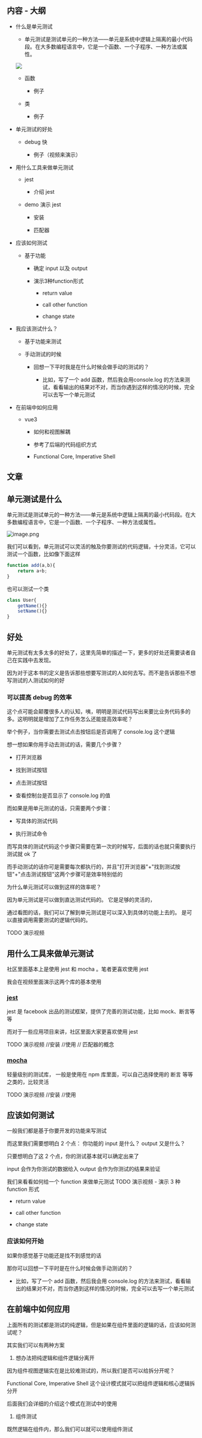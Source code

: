 ## 内容 - 大纲

- 什么是单元测试

  - 单元测试是测试单元的一种方法——单元是系统中逻辑上隔离的最小代码段。在大多数编程语言中，它是一个函数、一个子程序、一种方法或属性。

  ![](https://secure.wostatic.cn/static/rJTWFGPrNp5gPBPXjv9dT3/image.png)

  - 函数

    - 例子

  - 类

    - 例子

- 单元测试的好处

  - debug 快

    - 例子（视频来演示）

- 用什么工具来做单元测试

  - jest

    - 介绍 jest

  - demo 演示 jest

    - 安装

    - 匹配器

- 应该如何测试

  - 基于功能

    - 确定 input 以及 output

    - 演示3种function形式

      - return value

      - call other function

      - change state

- 我应该测试什么？

  - 基于功能来测试

  - 手动测试的时候

    - 回想一下平时我是在什么时候会做手动的测试的？

      - 比如，写了一个 add 函数，然后我会用console.log 的方法来测试，看看输出的结果对不对，而当你遇到这样的情况的时候，完全可以去写一个单元测试

- 在前端中如何应用

  - vue3

    - 如何和视图解耦

    - 参考了后端的代码组织方式

    - Functional Core, Imperative Shell

    

    





## 文章

## 单元测试是什么

单元测试是测试单元的一种方法——单元是系统中逻辑上隔离的最小代码段。在大多数编程语言中，它是一个函数、一个子程序、一种方法或属性。

![image.png](https://p9-juejin.byteimg.com/tos-cn-i-k3u1fbpfcp/d6892d7811f94fc3844b2b7ce961f03f~tplv-k3u1fbpfcp-watermark.image)

我们可以看到，单元测试可以灵活的触及你要测试的代码逻辑，十分灵活，它可以测试一个函数，比如像下面这样

```JavaScript
function add(a,b){
    return a+b;
}
```

也可以测试一个类

```JavaScript
class User{
    getName(){}
    setName(){}
}
```

## 好处

单元测试有太多太多的好处了，这里先简单的描述一下，更多的好处还需要读者自己在实践中去发现。

因为对于这本书的定义是告诉那些想要写测试的人如何去写。而不是告诉那些不想写测试的人测试如何的好

### 可以提高 debug 的效率

这个点可能会颠覆很多人的认知，咦，明明是测试代码写出来要比业务代码多的多。这明明就是增加了工作任务怎么还能提高效率呢？

举个例子，当你需要去测试点击按钮后是否调用了 console.log 这个逻辑

想一想如果你用手动去测试的话，需要几个步骤？

- 打开浏览器

- 找到测试按钮

- 点击测试按钮

- 查看控制台是否显示了 console.log 的值

而如果是用单元测试的话，只需要两个步骤：

- 写具体的测试代码

- 执行测试命令

而写具体的测试代码这个步骤只需要在第一次的时候写，后面的话也就只需要执行测试就 ok 了

而手动测试的话你可是需要每次都执行的，并且"打开浏览器"+"找到测试按钮"+"点击测试按钮"这两个步骤可是效率特别低的

为什么单元测试可以做到这样的效率呢？

因为单元测试是可以做到直达测试代码的。 它是足够的灵活的，

通过看图的话，我们可以了解到单元测试是可以深入到具体的功能上去的。 是可以直接调用需要测试的逻辑代码的。

TODO 演示视频

## 用什么工具来做单元测试

社区里面基本上是使用 jest 和 mocha 。笔者更喜欢使用 jest

我会在视频里面演示这两个库的基本使用

### [jest](https://www.jestjs.cn/)

jest 是 facebook 出品的测试框架，提供了完善的测试功能，比如 mock、断言等等

而对于一些应用项目来讲，社区里面大家更喜欢使用 jest

TODO 演示视频
//安装
//使用
// 匹配器的概念

### [mocha](https://mochajs.cn/)

轻量级别的测试库， 一般是使用在 npm 库里面，可以自己选择使用的 断言 等等之类的，比较灵活

TODO 演示视频
//安装
//使用

## 应该如何测试

一般我们都是基于你要开发的功能来写测试

而这里我们需要想明白 2 个点：
你功能的 input 是什么？
output 又是什么？

只要想明白了这 2 个点，你的测试基本就可以确定出来了

input 会作为你测试的数据给入
output 会作为你测试的结果来验证

我们来看看如何给一个 function 来做单元测试 TODO 演示视频 - 演示 3 种 function 形式

  - return value

  - call other function

  - change state

### 应该如何开始

如果你感觉基于功能还是找不到感觉的话

那你可以回想一下平时是在什么时候会做手动测试的？

- 比如，写了一个 add 函数，然后我会用 console.log 的方法来测试，看看输出的结果对不对，而当你遇到这样的情况的时候，完全可以去写一个单元测试

## 在前端中如何应用

上面所有的测试都是测试的纯逻辑，但是如果在组件里面的逻辑的话，应该如何测试呢？

其实我们可以有两种方案

1. 想办法把纯逻辑和组件逻辑分离开

  因为组件视图逻辑实在是比较难测试的，所以我们是否可以给拆分开呢？

  Functional Core, Imperative Shell 这个设计模式就可以把组件逻辑和核心逻辑拆分开

  后面我们会详细的介绍这个模式在测试中的使用

1. 组件测试

  既然逻辑在组件内，那么我们可以就可以使用组件测试

